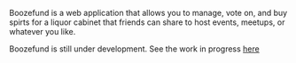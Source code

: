 Boozefund is a web application that allows you to manage, vote on, and buy spirts for a liquor cabinet that friends can share to host events, meetups, or whatever you like.

Boozefund is still under development. See the work in progress [here](http://ec2-54-187-118-89.us-west-2.compute.amazonaws.com/login)
